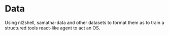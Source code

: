 # Data

Using nl2shell, samatha-data and other datasets to format them as to train a structured tools react-like agent to act an OS.

